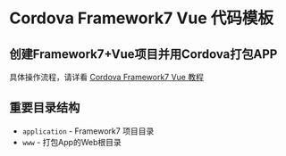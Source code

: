 # Cordova Framework7 Vue 代码模板

## 创建Framework7+Vue项目并用Cordova打包APP

具体操作流程，请详看 [Cordova Framework7 Vue 教程][1]

 [1]: https://www.zhile.name/115.html


## 重要目录结构

* `application` - Framework7 项目目录
* `www` - 打包App的Web根目录
